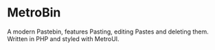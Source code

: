# MetroBin
A modern Pastebin, features Pasting, editing Pastes and deleting them. Written in PHP and styled with MetroUI.
